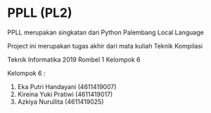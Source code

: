 # PPLL (PL2)

PPLL merupakan singkatan dari Python Palembang Local Language

Project ini merupakan tugas akhir dari mata kuliah Teknik Kompilasi

Teknik Informatika 2019 Rombel 1 Kelompok 6

Kelompok 6 :
1. Eka Putri Handayani        (4611419007)
2. Kireina Yuki Pratiwi       (4611419017)
3. Azkiya Nurullita           (4611419025)
